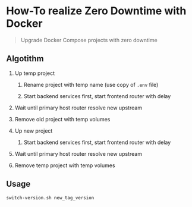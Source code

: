 # How-To realize Zero Downtime with Docker

> Upgrade Docker Compose projects with zero downtime


## Algotithm

1. Up temp project

    1. Rename project with temp name (use copy of `.env` file)

    2. Start backend services first, start frontend router with delay

2. Wait until primary host router resolve new upstream

3. Remove old project with temp volumes

4. Up new project

    1. Start backend services first, start frontend router with delay
 
2. Wait until primary host router resolve new upstream

5. Remove temp project with temp volumes


## Usage

```bash
switch-version.sh new_tag_version
```
